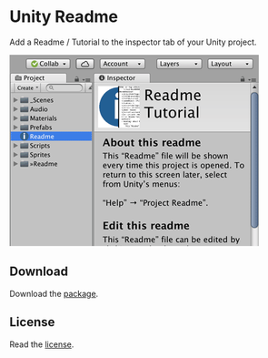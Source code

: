 # Unity Readme

Add a Readme / Tutorial to the inspector tab of your Unity project.

![Screenshot of Unity 2018 showing the inspector with Readme content.](readme-screenshot.png?raw=true)

## Download

Download the [package](build/Readme.unitypackage?raw=true).

## License

Read the [license](LICENSE.md).
